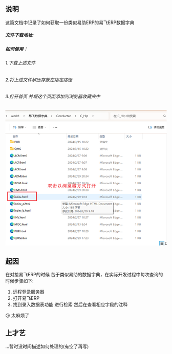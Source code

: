 ## 说明

这篇文档中记录了如何获取一份类似易助ERP的易飞ERP数据字典

##### 文件下载地址:



##### 如何使用：

###### 1.下载上述文件



###### 2.将上述文件解压存放在指定路径



###### 3.打开首页 并将这个页面添加到浏览器收藏夹中

![image-20240325133910188](./assets/image-20240325133910188.png)





## 起因

在对接易飞ERP的时候 苦于类似易助的数据字典，在实际开发过程中每次查询的时候步骤如下:

1. 远程登录服务器
2. 打开易飞ERP
3. 找到录入数据表功能 进行检索 然后在查看相应字段的注释

:cry: 太麻烦了



## 上才艺

…暂时没时间描述如何处理的(有空了再写)